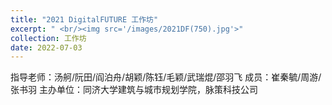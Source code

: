```yaml
---
title: "2021 DigitalFUTURE 工作坊"
excerpt: " <br/><img src='/images/2021DF(750).jpg'>"
collection: 工作坊
date: 2022-07-03
---
```

指导老师：汤舸/阮田/阎泊舟/胡颖/陈钰/毛颖/武瑞焜/邵羽飞
成员：崔秦毓/周游/张书羽
主办单位：同济大学建筑与城市规划学院，脉策科技公司
